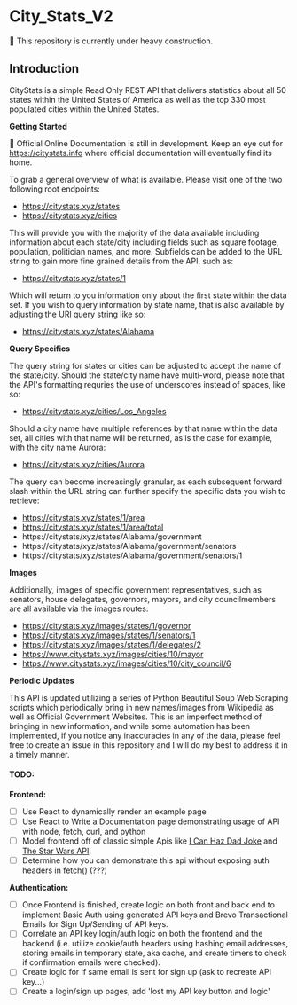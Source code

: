 # City_Stats_V2

:construction: This repository is currently under heavy construction.

## Introduction

CityStats is a simple Read Only REST API that delivers statistics about all 50 states
within the United States of America as well as the top 330 most populated cities
within the United States.

**Getting Started**

:construction: Official Online Documentation is still in development. Keep an
eye out for https://citystats.info where official documentation will eventually
find its home.

To grab a general overview of what is available. Please visit one of the two
following root endpoints:

-   https://citystats.xyz/states
-   https://citystats.xyz/cities

This will provide you with the majority of the data available including
information about each state/city including fields such as square footage,
population, politician names, and more. Subfields can be added to the URL string
to gain more fine grained details from the API, such as:

-   https://citystats.xyz/states/1

Which will return to you information only about the first state within the
data set. If you wish to query information by state name, that is also available
by adjusting the URl query string like so:

-   https://citystats.xyz/states/Alabama

**Query Specifics**

The query string for states or cities can be adjusted to accept the name of the
state/city. Should the state/city name have multi-word, please note that the
API's formatting requries the use of underscores instead of spaces, like so:

-   https://citystats.xyz/cities/Los_Angeles

Should a city name have multiple references by that name within the data set,
all cities with that name will be returned, as is the case for example,
with the city name Aurora:

-   https://citystats.xyz/cities/Aurora

The query can become increasingly granular, as each subsequent forward slash
within the URL string can further specify the specific data you wish to
retrieve:

-   https://citystats.xyz/states/1/area
-   https://citystats.xyz/states/1/area/total
-   https://citystats/xyz/states/Alabama/government
-   https://citystats/xyz/states/Alabama/government/senators
-   https://citystats/xyz/states/Alabama/government/senators/1

**Images**

Additionally, images of specific government representatives, such as senators,
house delegates, governors, mayors, and city councilmembers are all
available via the images routes:

-   https://citystats.xyz/images/states/1/governor
-   https://citystats.xyz/images/states/1/senators/1
-   https://citystats.xyz/images/states/1/delegates/2
-   https://www.citystats.xyz/images/cities/10/mayor
-   https://www.citystats.xyz/images/cities/10/city_council/6

**Periodic Updates**

This API is updated utilizing a series of Python Beautiful Soup Web Scraping
scripts which periodically bring in new names/images from Wikipedia as well as
Official Government Websites. This is an imperfect method of bringing in new
information, and while some automation has been implemented, if you notice any
inaccuracies in any of the data, please feel free to create an issue in this
repository and I will do my best to address it in a timely manner.

#### TODO:

**Frontend:**

-   [ ] Use React to dynamically render an example page
-   [ ] Use React to Write a Documentation page demonstrating usage of API with node, fetch, curl, and python
-   [ ] Model frontend off of classic simple Apis like [I Can Haz Dad Joke](https://icanhazdadjoke.com/) and [The Star Wars API](https://swapi.dev/).
-   [ ] Determine how you can demonstrate this api without exposing auth headers in fetch() (???)

**Authentication:**

-   [ ] Once Frontend is finished, create logic on both front and back end to
        implement Basic Auth using generated API keys and Brevo Transactional
        Emails for Sign Up/Sending of API keys.
-   [ ] Correlate an API key login/auth logic on both the frontend and the backend
        (i.e. utilize cookie/auth headers using hashing email addresses, storing
        emails in temporary state, aka cache, and create timers to check if
        confirmation emails were checked).
-   [ ] Create logic for if same email is sent for sign up (ask to recreate API
        key...)
-   [ ] Create a login/sign up pages, add 'lost my API key button and logic'

